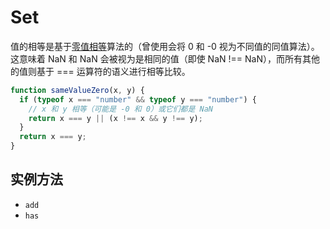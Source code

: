 # Set

值的相等是基于[零值相等](https://developer.mozilla.org/zh-CN/docs/Web/JavaScript/Guide/Equality_comparisons_and_sameness#%E9%9B%B6%E5%80%BC%E7%9B%B8%E7%AD%89)算法的（曾使用会将 0 和 -0 视为不同值的同值算法）。这意味着 NaN 和 NaN 会被视为是相同的值（即使 NaN !== NaN），而所有其他的值则基于 === 运算符的语义进行相等比较。

```js
function sameValueZero(x, y) {
  if (typeof x === "number" && typeof y === "number") {
    // x 和 y 相等（可能是 -0 和 0）或它们都是 NaN
    return x === y || (x !== x && y !== y);
  }
  return x === y;
}
```

## 实例方法

- `add`
- `has`
